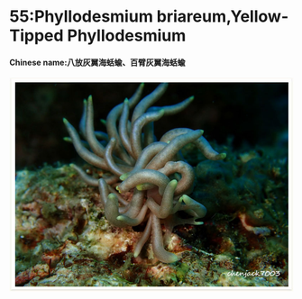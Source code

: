 # 55:Phyllodesmium briareum,Yellow-Tipped Phyllodesmium

#### Chinese name:八放灰翼海蛞蝓、百臂灰翼海蛞蝓

![](../../.gitbook/assets/yellow-tipped-phyllodesmium.jpg)

